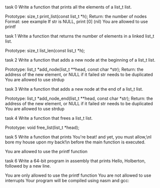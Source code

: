 task 0
Write a function that prints all the elements of a list_t list.

Prototype: size_t print_list(const list_t *h);
Return: the number of nodes
Format: see example
If str is NULL, print [0] (nil)
You are allowed to use printf

task 1
Write a function that returns the number of elements in a linked list_t list.

Prototype: size_t list_len(const list_t *h);

task 2
Write a function that adds a new node at the beginning of a list_t list.

Prototype: list_t *add_node(list_t **head, const char *str);
Return: the address of the new element, or NULL if it failed
str needs to be duplicated
You are allowed to use strdup

task 3
Write a function that adds a new node at the end of a list_t list.

Prototype: list_t *add_node_end(list_t **head, const char *str);
Return: the address of the new element, or NULL if it failed
str needs to be duplicated
You are allowed to use strdup

task 4
Write a function that frees a list_t list.

Prototype: void free_list(list_t *head);

task 5
Write a function that prints You're beat! and yet, you must allow,\nI bore my house upon my back!\n before the main function is executed.

You are allowed to use the printf function

task 6
Write a 64-bit program in assembly that prints Hello, Holberton, followed by a new line.

You are only allowed to use the printf function
You are not allowed to use interrupts
Your program will be compiled using nasm and gcc:
